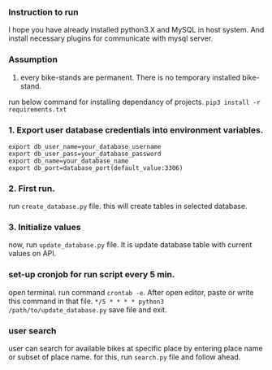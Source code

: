 ### Instruction to run 

I hope you have already installed python3.X and MySQL in host system. And install necessary plugins for communicate with mysql server.

### Assumption
1. every bike-stands are permanent. There is no temporary installed bike-stand.

run below command for installing dependancy of projects.
```pip3 install -r requirements.txt```

### 1. Export user database credentials into environment variables.
```
export db_user_name=your_database_username
export db_user_pass=your_database_password
export db_name=your_database_name
export db_port=database_port(default_value:3306)
```

### 2. First run.
run ```create_database.py``` file. this will create tables in selected database.

### 3. Initialize values
now, run ```update_database.py``` file. It is update database table with current values on API.


### set-up cronjob for run script every 5 min. 
open terminal.
run command ```crontab -e```.
After open editor, paste or write this command in that file.
 ```*/5 * * * * python3 /path/to/update_database.py```
save file and exit.


### user search
user can search for available bikes at specific place by entering place name or subset of place name.
for this, run ```search.py``` file and follow ahead.